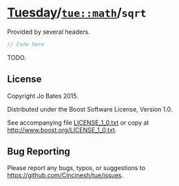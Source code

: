[Tuesday](../../../README.md)/[`tue::math`](../../namespaces/tue/math.md)/`sqrt`
================================================================================
Provided by several headers.

```c++
// Code here
```

TODO.

License
-------
Copyright Jo Bates 2015.

Distributed under the Boost Software License, Version 1.0.

See accompanying file [LICENSE_1_0.txt](../../../LICENSE_1_0.txt) or copy at
http://www.boost.org/LICENSE_1_0.txt.

Bug Reporting
-------------
Please report any bugs, typos, or suggestions to
https://github.com/Cincinesh/tue/issues.

